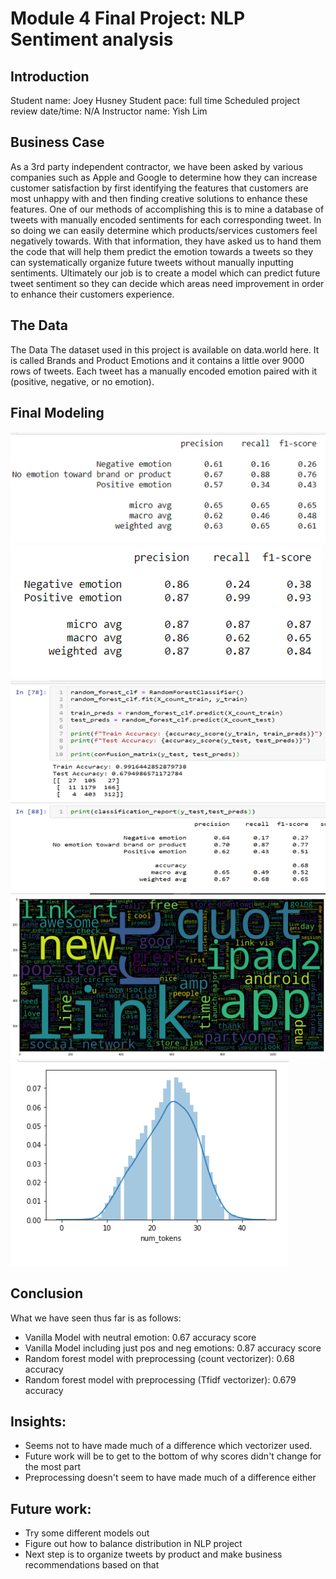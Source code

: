 # Module 4 Final Project: NLP Sentiment analysis

## Introduction

Student name: Joey Husney
Student pace: full time
Scheduled project review date/time: N/A
Instructor name: Yish Lim

## Business Case
As a 3rd party independent contractor, we have been asked by various companies such as Apple and Google to determine how they can increase customer satisfaction by first identifying the features that customers are most unhappy with and then finding creative solutions to enhance these features. One of our methods of accomplishing this is to mine a database of tweets with manually encoded sentiments for each corresponding tweet. In so doing we can easily determine which products/services customers feel negatively towards. With that information, they have asked us to hand them the code that will help them predict the emotion towards a tweets so they can systematically organize future tweets without manually inputting sentiments. Ultimately our job is to create a model which can predict future tweet sentiment so they can decide which areas need improvement in order to enhance their customers experience.


## The Data
The Data
The dataset used in this project is available on data.world here. It is called Brands and Product Emotions and it contains a little over 9000 rows of tweets. Each tweet has a manually encoded emotion paired with it (positive, negative, or no emotion).


## Final Modeling
![Screenshot](model_1.png)
![Screenshot](model_2.png)
![Screenshot](final_model.png)
![Screenshot](word_cloud.png)
![Screenshot](token_distribution.png)

## Conclusion
What we have seen thus far is as follows:
* Vanilla Model with neutral emotion: 0.67 accuracy score
* Vanilla Model including just pos and neg emotions: 0.87 accuracy score
* Random forest model with preprocessing (count vectorizer): 0.68 accuracy
* Random forest model with preprocessing (Tfidf vectorizer): 0.679 accuracy

## Insights:
* Seems not to have made much of a difference which vectorizer used.
* Future work will be to get to the bottom of why scores didn't change for the most part
* Preprocessing doesn't seem to have made much of a difference either

## Future work:
* Try some different models out
* Figure out how to balance distribution in NLP project
* Next step is to organize tweets by product and make business recommendations based on that
